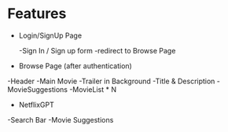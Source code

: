 # Features

- Login/SignUp Page

  -Sign In / Sign up form
  -redirect to Browse Page

- Browse Page (after authentication)

-Header
-Main Movie
-Trailer in Background
-Title & Description
-MovieSuggestions
-MovieList \* N

- NetflixGPT

-Search Bar
-Movie Suggestions
